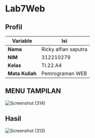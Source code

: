 # Lab7Web
## Profil
| Variable | Isi |
| -------- | --- |
| **Nama** | Ricky alfian saputra |
| **NIM** | 312210279 |
| **Kelas** | TI.22.A4 |
| **Mata Kuliah** | Pemrograman WEB |
## MENU TAMPILAN
![Screenshot (314)](https://github.com/ricky1211/Lab7Web/assets/116001059/5c0c4d14-9355-4919-be2d-c8dcd34e9d89)
## Hasil
![Screenshot (313)](https://github.com/ricky1211/Lab7Web/assets/116001059/1303d6ae-e131-4371-8c59-9386cb4f50e4)
